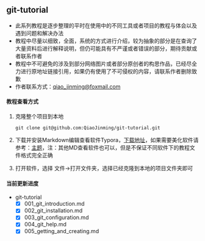 ## git-tutorial
- 此系列教程是逐步整理的平时在使用中的不同工具或者项目的教程与体会以及遇到问题和解决办法
- 教程中尽量以细致，全面，系统的方式进行介绍，较为抽象的部分是在查询了大量资料后进行解释说明，但仍可能具有不严谨或者错误的部分，期待贡献或者联系作者
- 教程中不可避免的涉及到部分网络图片或者部分原创者的构思作品，已经尽全力进行原地址链接引用，如果仍有使用了不可侵权的内容，请联系作者删除致歉
- 作者联系方式：qiao_jinming@foxmail.com



#### 教程查看方式

1. 克隆整个项目到本地

   ```shell
   git clone git@github.com:QiaoJinming/git-tutorial.git
   ```

2. 下载并安装Markdown编辑查看软件Typora，[下载地址](https://www.typora.io/)，如果需要美化软件请参考：[主题](http://theme.typora.io/)，注：其他MD查看软件也可以，但是不保证不同软件下的教程文件格式完全正确

3. 打开软件，选择 文件->打开文件夹，选择已经克隆到本地的项目文件夹即可



#### 当前更新进度

- git-tutorial
  - [x] 001_git_introduction.md
  - [x] 002_git_installation.md
  - [x] 003_git_configuration.md
  - [x] 004_git_help.md
  - [x] 005_getting_and_creating.md
